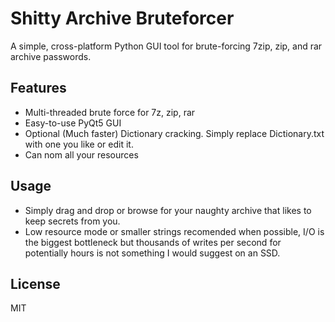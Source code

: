 # Shitty Archive Bruteforcer

A simple, cross-platform Python GUI tool for brute-forcing 7zip, zip, and rar archive passwords.

## Features
- Multi-threaded brute force for 7z, zip, rar
- Easy-to-use PyQt5 GUI
- Optional (Much faster) Dictionary cracking. Simply replace Dictionary.txt with one you like or edit it.
- Can nom all your resources
## Usage
- Simply drag and drop or browse for your naughty archive that likes to keep secrets from you.
- Low resource mode or smaller strings recomended when possible, I/O is the biggest bottleneck but thousands of writes per second for potentially hours is not something I would suggest on an SSD.


## License
MIT
